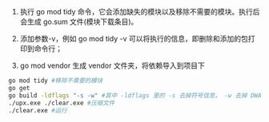 


1. 执行 go mod tidy 命令，它会添加缺失的模块以及移除不需要的模块。执行后会生成 go.sum 文件(模块下载条目)。
2. 添加参数-v，例如 go mod tidy -v 可以将执行的信息，即删除和添加的包打印到命令行；

3. go mod vendor 生成 vendor 文件夹，将依赖导入到项目下

```bash
go mod tidy #移除不需要的模块
go get
go build -ldflags "-s -w" #其中 -ldflags 里的 -s 去掉符号信息， -w 去掉 DWARF 调试信息，不能用 gdb 调试了
./upx.exe ./clear.exe #压缩文件
./clear.exe #运行
```
